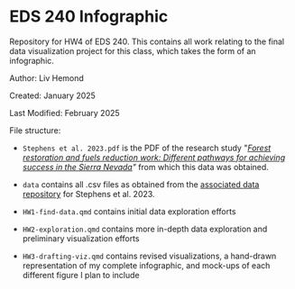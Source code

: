 # EDS 240 Infographic

Repository for HW4 of EDS 240. This contains all work relating to the final data visualization project for this class, which takes the form of an infographic.

Author: Liv Hemond

Created: January 2025

Last Modified: February 2025

File structure:

-   `Stephens et al. 2023.pdf` is the PDF of the research study "[*Forest restoration and fuels reduction work: Different pathways for achieving success in the Sierra Nevada*](https://doi.org/10.1002/eap.2932)*"* from which this data was obtained.

-   `data` contains all .csv files as obtained from the [associated data repository](https://doi.org/10.5061/dryad.bzkh189gb) for Stephens et al. 2023.

-   `HW1-find-data.qmd` contains initial data exploration efforts

-   `HW2-exploration.qmd` contains more in-depth data exploration and preliminary visualization efforts

-   `HW3-drafting-viz.qmd` contains revised visualizations, a hand-drawn representation of my complete infographic, and mock-ups of each different figure I plan to include
